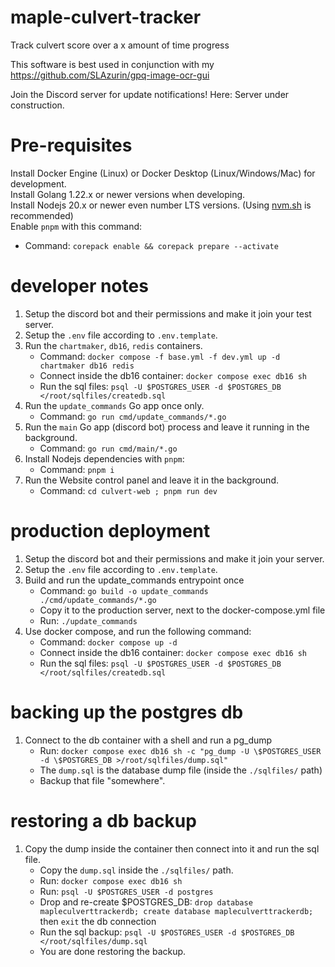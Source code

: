 # maple-culvert-tracker

Track culvert score over a x amount of time progress

This software is best used in conjunction with my https://github.com/SLAzurin/gpq-image-ocr-gui

Join the Discord server for update notifications! Here: Server under construction.

# Pre-requisites

Install Docker Engine (Linux) or Docker Desktop (Linux/Windows/Mac) for development.  
Install Golang 1.22.x or newer versions when developing.  
Install Nodejs 20.x or newer even number LTS versions. (Using [nvm.sh](https://github.com/nvm-sh/nvm) is recommended)  
Enable `pnpm` with this command:

- Command: `corepack enable && corepack prepare --activate`

# developer notes

1. Setup the discord bot and their permissions and make it join your test server.
2. Setup the `.env` file according to `.env.template`.
3. Run the `chartmaker`, `db16`, `redis` containers.
   - Command: `docker compose -f base.yml -f dev.yml up -d chartmaker db16 redis`
   - Connect inside the db16 container: `docker compose exec db16 sh`
   - Run the sql files: `psql -U $POSTGRES_USER -d $POSTGRES_DB </root/sqlfiles/createdb.sql`
4. Run the `update_commands` Go app once only.
   - Command: `go run cmd/update_commands/*.go`
5. Run the `main` Go app (discord bot) process and leave it running in the background.
   - Command: `go run cmd/main/*.go`
6. Install Nodejs dependencies with `pnpm`:
   - Command: `pnpm i`
7. Run the Website control panel and leave it in the background.
   - Command: `cd culvert-web ; pnpm run dev`

# production deployment

1. Setup the discord bot and their permissions and make it join your server.
2. Setup the `.env` file according to `.env.template`.
3. Build and run the update_commands entrypoint once
   - Command: `go build -o update_commands ./cmd/update_commands/*.go `
   - Copy it to the production server, next to the docker-compose.yml file
   - Run: `./update_commands`
4. Use docker compose, and run the following command:
   - Command: `docker compose up -d`
   - Connect inside the db16 container: `docker compose exec db16 sh`
   - Run the sql files: `psql -U $POSTGRES_USER -d $POSTGRES_DB </root/sqlfiles/createdb.sql`

# backing up the postgres db

1. Connect to the db container with a shell and run a pg_dump
   - Run: `docker compose exec db16 sh -c "pg_dump -U \$POSTGRES_USER -d \$POSTGRES_DB >/root/sqlfiles/dump.sql"`
   - The `dump.sql` is the database dump file (inside the `./sqlfiles/` path)
   - Backup that file "somewhere".

# restoring a db backup

1. Copy the dump inside the container then connect into it and run the sql file.
   - Copy the `dump.sql` inside the `./sqlfiles/` path.
   - Run: `docker compose exec db16 sh`
   - Run: `psql -U $POSTGRES_USER -d postgres`
   - Drop and re-create $POSTGRES_DB: `drop database mapleculverttrackerdb; create database mapleculverttrackerdb;` then `exit` the db connection
   - Run the sql backup: `psql -U $POSTGRES_USER -d $POSTGRES_DB </root/sqlfiles/dump.sql`
   - You are done restoring the backup.
